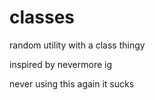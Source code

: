 # classes
random utility with a class thingy

inspired by nevermore ig

never using this again it sucks
